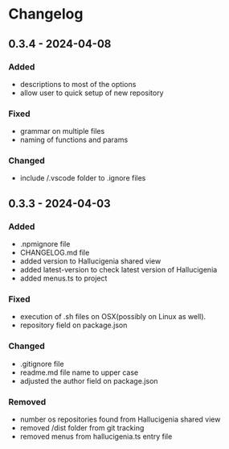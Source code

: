 # Changelog

## 0.3.4 - 2024-04-08

### Added

- descriptions to most of the options
- allow user to quick setup of new repository

### Fixed

- grammar on multiple files
- naming of functions and params

### Changed

- include /.vscode folder to .ignore files

## 0.3.3 - 2024-04-03

### Added

- .npmignore file
- CHANGELOG.md file
- added version to Hallucigenia shared view
- added latest-version to check latest version of Hallucigenia
- added menus.ts to project

### Fixed

- execution of .sh files on OSX(possibly on Linux as well).
- repository field on package.json

### Changed

- .gitignore file
- readme.md file name to upper case
- adjusted the author field on package.json

### Removed

- number os repositories found from Hallucigenia shared view
- removed /dist folder from git tracking
- removed menus from hallucigenia.ts entry file

